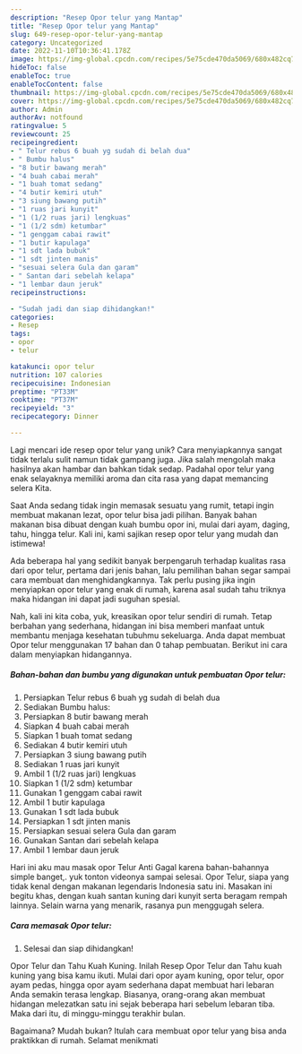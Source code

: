 ```yaml
---
description: "Resep Opor telur yang Mantap"
title: "Resep Opor telur yang Mantap"
slug: 649-resep-opor-telur-yang-mantap
category: Uncategorized
date: 2022-11-10T10:36:41.178Z
image: https://img-global.cpcdn.com/recipes/5e75cde470da5069/680x482cq70/opor-telur-foto-resep-utama.jpg
hideToc: false
enableToc: true
enableTocContent: false
thumbnail: https://img-global.cpcdn.com/recipes/5e75cde470da5069/680x482cq70/opor-telur-foto-resep-utama.jpg
cover: https://img-global.cpcdn.com/recipes/5e75cde470da5069/680x482cq70/opor-telur-foto-resep-utama.jpg
author: Admin
authorAv: notfound
ratingvalue: 5
reviewcount: 25
recipeingredient:
- " Telur rebus 6 buah yg sudah di belah dua"
- " Bumbu halus"
- "8 butir bawang merah"
- "4 buah cabai merah"
- "1 buah tomat sedang"
- "4 butir kemiri utuh"
- "3 siung bawang putih"
- "1 ruas jari kunyit"
- "1 (1/2 ruas jari) lengkuas"
- "1 (1/2 sdm) ketumbar"
- "1 genggam cabai rawit"
- "1 butir kapulaga"
- "1 sdt lada bubuk"
- "1 sdt jinten manis"
- "sesuai selera Gula dan garam"
- " Santan dari sebelah kelapa"
- "1 lembar daun jeruk"
recipeinstructions:

- "Sudah jadi dan siap dihidangkan!"
categories:
- Resep
tags:
- opor
- telur

katakunci: opor telur 
nutrition: 107 calories
recipecuisine: Indonesian
preptime: "PT33M"
cooktime: "PT37M"
recipeyield: "3"
recipecategory: Dinner

---
```





Lagi mencari ide resep opor telur yang unik? Cara menyiapkannya sangat tidak terlalu sulit namun tidak gampang juga. Jika salah mengolah maka hasilnya akan hambar dan bahkan tidak sedap. Padahal opor telur yang enak selayaknya memiliki aroma dan cita rasa yang dapat memancing selera Kita.





Saat Anda sedang tidak ingin memasak sesuatu yang rumit, tetapi ingin membuat makanan lezat, opor telur bisa jadi pilihan. Banyak bahan makanan bisa dibuat dengan kuah bumbu opor ini, mulai dari ayam, daging, tahu, hingga telur. Kali ini, kami sajikan resep opor telur yang mudah dan istimewa!

Ada beberapa hal yang sedikit banyak berpengaruh terhadap kualitas rasa dari opor telur, pertama dari jenis bahan, lalu pemilihan bahan segar sampai cara membuat dan menghidangkannya. Tak perlu pusing jika ingin menyiapkan opor telur yang enak di rumah, karena asal sudah tahu triknya maka hidangan ini dapat jadi suguhan spesial.






Nah, kali ini kita coba, yuk, kreasikan opor telur sendiri di rumah. Tetap berbahan yang sederhana, hidangan ini bisa memberi manfaat untuk membantu menjaga kesehatan tubuhmu sekeluarga. Anda dapat membuat Opor telur menggunakan 17 bahan dan 0 tahap pembuatan. Berikut ini cara dalam menyiapkan hidangannya.

<!--inarticleads1-->

##### Bahan-bahan dan bumbu yang digunakan untuk pembuatan Opor telur:

1. Persiapkan  Telur rebus 6 buah yg sudah di belah dua
1. Sediakan  Bumbu halus:
1. Persiapkan 8 butir bawang merah
1. Siapkan 4 buah cabai merah
1. Siapkan 1 buah tomat sedang
1. Sediakan 4 butir kemiri utuh
1. Persiapkan 3 siung bawang putih
1. Sediakan 1 ruas jari kunyit
1. Ambil 1 (1/2 ruas jari) lengkuas
1. Siapkan 1 (1/2 sdm) ketumbar
1. Gunakan 1 genggam cabai rawit
1. Ambil 1 butir kapulaga
1. Gunakan 1 sdt lada bubuk
1. Persiapkan 1 sdt jinten manis
1. Persiapkan sesuai selera Gula dan garam
1. Gunakan  Santan dari sebelah kelapa
1. Ambil 1 lembar daun jeruk


Hari ini aku mau masak opor Telur Anti Gagal karena bahan-bahannya simple banget,. yuk tonton videonya sampai selesai. Opor Telur, siapa yang tidak kenal dengan makanan legendaris Indonesia satu ini. Masakan ini begitu khas, dengan kuah santan kuning dari kunyit serta beragam rempah lainnya. Selain warna yang menarik, rasanya pun menggugah selera. 

<!--inarticleads2-->

##### Cara memasak Opor telur:


1. Selesai dan siap dihidangkan!

Opor Telur dan Tahu Kuah Kuning. Inilah Resep Opor Telur dan Tahu kuah kuning yang bisa kamu ikuti. Mulai dari opor ayam kuning, opor telur, opor ayam pedas, hingga opor ayam sederhana dapat membuat hari lebaran Anda semakin terasa lengkap. Biasanya, orang-orang akan membuat hidangan melezatkan satu ini sejak beberapa hari sebelum lebaran tiba. Maka dari itu, di minggu-minggu terakhir bulan. 

Bagaimana? Mudah bukan? Itulah cara membuat opor telur yang bisa anda praktikkan di rumah. Selamat menikmati

